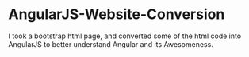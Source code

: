# AngularJS-Website-Conversion
I took a bootstrap html page, and converted some of the html code into AngularJS to better understand Angular and its Awesomeness.
